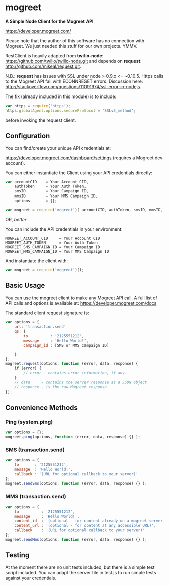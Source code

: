 mogreet
=======

**A Simple Node Client for the Mogreet API**

<https://developer.mogreet.com/>

Please note that the author of this software has no connection with Mogreet.
We just needed this stuff for our own projects. YMMV.  

RestClient is heavily adapted from **twilio-node**:  <https://github.com/twilio/twilio-node.git> and depends on **request**:  <http://github.com/mikeal/request.git>.

N.B.: **request** has issues with SSL under node > 0.9.x <= ~0.10.5. Https calls to the Mogreet API fail with ECONNRESET errors.  Discussion here:  <http://stackoverflow.com/questions/11091974/ssl-error-in-nodejs>.

The fix (already included in this module) is to include:

```javascript
var https = require('https');
https.globalAgent.options.secureProtocol = 'SSLv3_method';
```
before invoking the request client.


Configuration
-------------

You can find/create your unique API credentials at:

<https://developer.mogreet.com/dashboard/settings> (requires a Mogreet dev account).

You can either instantiate the Client using your API credentials directly:
```javascript
var accountCID 	  = Your Account CID,
	authToken     = Your Auth Token,
	smsID         = Your Campaign ID,
	mmsID         = Your MMS Campaign ID,
	options       = {};

var mogreet = require('mogreet')( accountCID, authToken, smsID, mmsID, options );
```

OR, *better*:

You can include the API credentials in your environment:
```
MOGREET_ACCOUNT_CID     = Your Account CID
MOGREET_AUTH_TOKEN      = Your Auth Token
MOGREET_SMS_CAMPAIGN_ID = Your Campaign ID
MOGREET_MMS_CAMPAIGN_ID = Your MMS Campaign ID
```

And instantiate the client with:
```javascript
var mogreet = require('mogreet')();
```

Basic Usage
-----------

You can use the mogreet client to make any Mogreet API call.
A full list of API calls and options is available at:
<https://developer.mogreet.com/docs>

The standard client request signature is:
```javascript
var options = {
	url: 'transaction.send'
	qs: {
		to          : '2125551212',
		message     : 'Hello World!',
		campaign_id : [SMS or MMS Campaign ID]

	}
};
mogreet.request(options, function (error, data, response) {
	if (error) {
		// error - contains error information, if any
	}
	// data     - contains the server response as a JSON object
	// response - is the raw Mogreet response
});
```

Convenience Methods
-------------------

### Ping (system.ping)
```javascript
var options = {};
mogreet.ping(options, function (error, data, response) {} );
```

### SMS (transaction.send)
```javascript
var options = {
	to       : '2125551212',
	message  : 'Hello World!',
	callback : '(URL for optional callback to your server)'
};
mogreet.sendSms(options, function (error, data, response) {} );
```

### MMS (transaction.send)
```javascript
var options = {
	to          : '2125551212',
	message     : 'Hello World!',
	content_id  : '(optional - for content already on a mogreet server)',
	content_url : '(optional - for content at any accessible URL)',
	callback    : '(URL for optional callback to your server)'
};
mogreet.sendMms(options, function (error, data, response) {} );
```

Testing
-------

At the moment there are no unit tests included, but there is a simple
test script included. You can adapt the server file in test.js
to run simple tests against your credentials.

